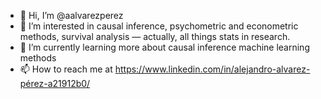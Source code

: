 - 👋 Hi, I’m @aalvarezperez
- 👀 I’m interested in causal inference, psychometric and econometric methods, survival analysis — actually, all things stats in research.
- 🌱 I’m currently learning more about causal inference machine learning methods
- 📫 How to reach me at https://www.linkedin.com/in/alejandro-alvarez-pérez-a21912b0/

<!---
aalvarezperez/aalvarezperez is a ✨ special ✨ repository because its `README.md` (this file) appears on your GitHub profile.
You can click the Preview link to take a look at your changes.
--->
